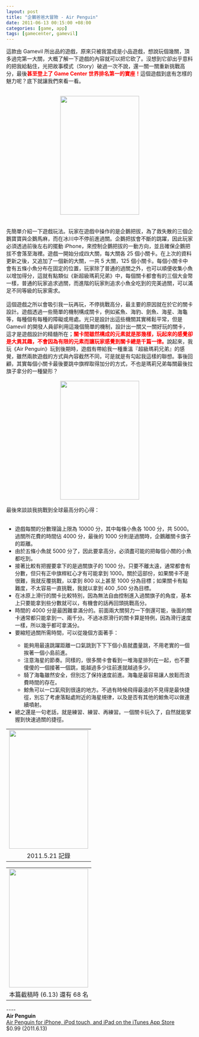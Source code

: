 ```yaml
--- 
layout: post
title: "企鵝爸爸大冒險 - Air Penguin"
date: 2011-06-13 00:15:00 +08:00
categories: [game, app]
tags: [gamecenter, gamevil]
---
```


這款由 Gamevil 所出品的遊戲，原來只被我當成是小品遊戲，想說玩個幾關，頂多過完第一大關，大概了解一下遊戲的內容就可以把它砍了。沒想到它卻出乎意料的把我給黏住，光把故事模式（Story）破過一次不說，還一關一關重新挑戰高分，最後<b><span class="Apple-style-span" style="color: red;">甚至登上了 Game Center 世界排名第一的寶座！</span></b>這個遊戲到底有怎樣的魅力呢？底下就讓我們來看一看。<br /><div class="separator" style="clear: both; text-align: center;"></div><br /><div class="separator" style="clear: both; text-align: center;"><a href="http://1.bp.blogspot.com/-SuTUIzvrTB0/TfThc1xwzVI/AAAAAAAAAPk/1PJkKWh7Hi4/s1600/%25E7%2585%25A7%25E7%2589%2587.PNG" imageanchor="1" style="margin-left: 1em; margin-right: 1em;"><img border="0" height="320" src="http://1.bp.blogspot.com/-SuTUIzvrTB0/TfThc1xwzVI/AAAAAAAAAPk/1PJkKWh7Hi4/s320/%25E7%2585%25A7%25E7%2589%2587.PNG" width="213" /></a></div><br /><br />先簡單介紹一下遊戲玩法。玩家在遊戲中操作的是企鵝把拔，為了救失散的三個企鵝寶寶與企鵝馬麻，而在冰川中不停前進過關。企鵝把拔會不斷的跳躍，因此玩家必須透過前後左右的擺動 iPhone，來控制企鵝把拔的一動方向，並且確保企鵝把拔不會落至海裡。遊戲一開始分成四大關，每大關各 25 個小關卡。在上次的資料更新之後，又追加了一個新的大關，一共 5 大關，125 個小關卡。每個小關卡中會有五條小魚分布在固定的位置，玩家除了普通的過關之外，也可以順便收集小魚以增加得分，這就有點類似《新超級瑪莉兄弟》中，每個關卡都會有的三個大金幣一樣，普通的玩家追求過關，而進階的玩家則追求小魚全吃到的完美過關，可以滿足不同等級的玩家需求。<br /><br />這個遊戲之所以會吸引我一玩再玩，不停挑戰高分，最主要的原因就在於它的關卡設計。遊戲透過一些簡單的機制構成關卡，例如鯊魚、海豹、劍魚、海星、海龜等，每種個有每種的障礙或用處。光只是設計出這些機關其實稀鬆平常，但是 Gamevil 的開發人員卻利用這幾個簡單的機制，設計出一關又一關好玩的關卡，這才是遊戲設計的精髓所在；<b><span class="Apple-style-span" style="color: red;">關卡間雖然構成的元素就是那幾樣，玩起來的感覺卻是大異其趣，不會因為有限的元素而讓玩家感覺到關卡總是千篇一律。</span></b>說起來，我玩《Air Penguin》玩到後期時，遊戲有帶給我一種重溫『超級瑪莉兄弟』的感覺，雖然兩款遊戲的方式與內容截然不同，可是就是有勾起我這樣的聯想。事後回顧，其實每個小關卡最後要跳中旗桿取得加分的方式，不也是瑪莉兄弟每關最後拉旗子拿分的一種變形？<br /><br /><div class="separator" style="clear: both; text-align: center;"><a href="http://1.bp.blogspot.com/-ESGC_S0csiA/TfThzPnWH9I/AAAAAAAAAP8/wpCn54c-sB4/s1600/IMG_1027.PNG" imageanchor="1" style="margin-left: 1em; margin-right: 1em;"><img border="0" height="320" src="http://1.bp.blogspot.com/-ESGC_S0csiA/TfThzPnWH9I/AAAAAAAAAP8/wpCn54c-sB4/s320/IMG_1027.PNG" width="213" /></a></div><br />最後來談談我挑戰到全球最高分的心得：<br /><br /><ul><li>遊戲每關的分數理論上限為 10000 分，其中每條小魚各 1000 分，共 5000。過關所花費的時間佔 4000 分，最後的 1000 分則是過關時，企鵝離關卡旗子的距離。</li><li>由於五條小魚就 5000 分了，因此要拿高分，必須盡可能的把每個小關的小魚都吃到。</li><li>接著比較有把握要拿下的是過關旗子的 1000 分。只要不離太遠，通常都會有分數，但只有正中旗桿紅心才有可能拿到 1000。關於這部份，如果關卡不是很難，我就反覆挑戰，以拿到 800 以上甚至 1000 分為目標；如果關卡有點難度，不太容易一直挑戰，我就以拿到 400 ,500 分為目標。</li><li>在冰原上滑行的關卡比較特別，因為無法自由控制進入過關旗子的角度，基本上只要能拿到些分數就可以，有機會的話再回頭挑戰高分。</li><li>時間的 4000 分是最困難拿滿分的。前面兩大關努力一下倒還可能，後面的關卡通常都只能拿到一、兩千分。不過冰原滑行的關卡算是特例，因為滑行速度一樣，所以幾乎都可拿滿分。</li><li>要縮短過關所需時間，可以從幾個方面著手：</li><ul><li>能夠用最遠跳躍距離一口氣跳到下下下個小島就盡量跳，不用老實的一個挨著一個小島前進。</li><li>注意海星的節奏。同樣的，很多關卡會看到一堆海星排列在一起，也不要傻傻的一個接著一個跳，能越過多少往前進就越過多少。</li><li>騎了海龜雖然安全，但別忘了保持速度前進。海龜是最容易讓人放鬆而浪費時間的存在。</li><li>鯨魚可以一口氣飛到很遠的地方。不過有時候飛得最遠的不見得是最快捷徑，別忘了考慮落點處附近的海星規律，以及是否有其他的鯨魚可以做連續噴射。</li></ul><li>總之還是一句老話，就是練習、練習、再練習。一個關卡玩久了，自然就能掌握到快速過關的捷徑。</li></ul><table align="center" cellpadding="0" cellspacing="0" class="tr-caption-container" style="margin-left: auto; margin-right: auto; text-align: center;"><tbody><tr><td style="text-align: center;"><a href="http://4.bp.blogspot.com/-AxderUIoR5U/TfThsAGve1I/AAAAAAAAAPs/KT3QQ_IRrSA/s1600/IMG_0973.PNG" imageanchor="1" style="margin-left: auto; margin-right: auto;"><img border="0" height="320" src="http://4.bp.blogspot.com/-AxderUIoR5U/TfThsAGve1I/AAAAAAAAAPs/KT3QQ_IRrSA/s320/IMG_0973.PNG" width="213" /></a></td></tr><tr><td class="tr-caption" style="text-align: center;">2011.5.21 記錄</td></tr></tbody></table><table align="center" cellpadding="0" cellspacing="0" class="tr-caption-container" style="margin-left: auto; margin-right: auto; text-align: center;"><tbody><tr><td style="text-align: center;"><a href="http://4.bp.blogspot.com/-uxj2KWfo68c/TfThxi7JvYI/AAAAAAAAAP4/LzE_gqUpspo/s1600/IMG_1026.PNG" imageanchor="1" style="margin-left: auto; margin-right: auto;"><img border="0" height="320" src="http://4.bp.blogspot.com/-uxj2KWfo68c/TfThxi7JvYI/AAAAAAAAAP4/LzE_gqUpspo/s320/IMG_1026.PNG" width="213" /></a></td></tr><tr><td class="tr-caption" style="text-align: center;">本篇截稿時 (6.13) 還有 68 名</td></tr></tbody></table><div>----</div><div><b>Air Penguin</b></div><div><a href="http://itunes.apple.com/us/app/air-penguin/id425609130?mt=8">Air Penguin for iPhone, iPod touch, and iPad on the iTunes App Store</a></div><div>$0.99 (2011.6.13)</div>

